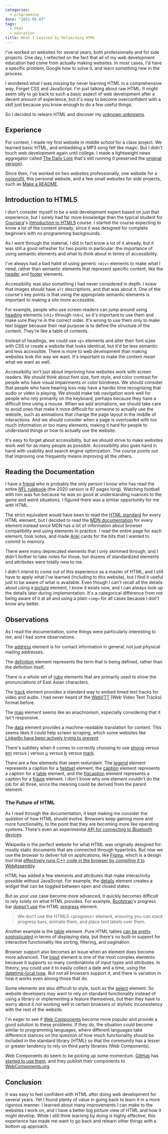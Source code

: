 ```yaml
---
categories:
  - programming
date: "2021-05-07"
tags:
  - html
  - education
title: What I Learned by Relearning HTML
---
```


I've worked on websites for several years, both professionally and for side
projects. One day, I reflected on the fact that all of my web development
education had come from actually making websites. In most cases, I'd have a
specific problem, Google how to solve it, and learn something new in the
process.

I wondered what I was missing by never learning HTML in a comprehensive way.
Forget CSS and JavaScript. I'm just talking about raw HTML. It might seem
silly to go back to such a basic aspect of web development after a decent
amount of experience, but it's easy to become overconfident with a skill just
because you know enough to do a few useful things.

So I decided to relearn HTML and discover my [unknown
unknowns](https://en.wikipedia.org/wiki/There_are_known_knowns).

## Experience

For context, I made my first website in middle school for a class project. We
learned basic HTML, and embedding a MP3 song felt like magic. But I didn't touch
web development again until college. I made a lightweight news aggregator called
[The Daily Lore](https://www.dailylore.com/) that's still running (I preserved
the [original version](https://www.dailylore.com/legacy)).

Since then, I've worked on two websites professionally, one website for a
[nonprofit](https://sublimefund.org/), this personal website, and a few small
websites for side projects, such as [Make a
README](https://www.makeareadme.com/).

## Introduction to HTML5

I don't consider myself to be a web development expert based on just that
experience, but I surely had far more knowledge than the typical student for
[Coursera](https://www.coursera.org/)'s [Introduction to
HTML5](https://www.coursera.org/learn/html) course. I started the course
expecting to know a lot of the content already, since it was designed for
complete beginners with no programming backgrounds.

As I went through the material, I did in fact know a lot of it already, but it
was still a good refresher for two points in particular: the importance of using
semantic elements and what to think about in terms of accessibility.

I've always had a bad habit of using generic `<div>` elements to make what I
need, rather than semantic elements that represent specific content, like the
[header](https://developer.mozilla.org/en-US/docs/Web/HTML/Element/header) and
[footer](https://developer.mozilla.org/en-US/docs/Web/HTML/Element/footer)
elements.

Accessibility was also something I had never considered in depth. I knew that
images should have `alt` descriptions, and that was about it. One of the
course's key points is that using the appropriate semantic elements is important
to making a site more accessible.

For example, people who use screen readers can jump around using
[heading](https://developer.mozilla.org/en-US/docs/Web/HTML/Element/Heading_Elements)
elements (`<h1>` through `<h6>`), so it's important to use them and make sure
they're in the correct order. It's wrong to use them only to make text bigger
because their real purpose is to define the structure of the content. They're
like a table of contents.

Instead of headings, we could use `<p>` elements and alter their font sizes with
CSS to create a website that looks identical, but it'd be less semantic and less
accessible. There is more to web development than making websites look the way
we want. It's important to make the content *mean* what we want as well.

Accessibility isn't just about improving how websites work with screen readers.
We should think about font size, font style, and color contrast for people who
have visual impairments or color blindness. We should consider that people who
have hearing loss may have a harder time recognizing that audio or video is
playing. We should make tab navigation work well for people who rely primarily
on the keyboard, perhaps because they have a difficult time using a mouse. When
we add animations, we should take care to avoid ones that make it more difficult
for someone to actually use the website, such as animations that change the page
layout in the middle of interactions. And we should consider when a page is
overloaded with too much information or too many elements, making it hard for
people to understand things or how to actually use the website.

It's easy to forget about accessibility, but we should strive to make websites
work well for as many people as possible. Accessibility also goes hand in hand
with usability and search engine optimization. The course points out that
improving one frequently means improving all the others.

## Reading the Documentation

I have a [friend](https://azeemba.com/) who is probably the only person I know
who has read the entire [NFL rulebook](https://operations.nfl.com/the-rules)
(the 2020 version is 87 pages long). Watching football with him was fun because
he was so good at understanding nuances to the game and weird situations. I
figured there was a similar opportunity for me with HTML.

The strict equivalent would have been to read the [HTML
standard](https://html.spec.whatwg.org/) for every HTML element, but I decided
to read the [MDN
documentation](https://developer.mozilla.org/en-US/docs/Web/HTML/Element) for
every element instead since MDN has a lot of information about browser
compatibility and using elements in practice. I read the entire page for each
element, took notes, and made [Anki](https://apps.ankiweb.net/) cards for the
bits that I wanted to commit to memory.

There were many deprecated elements that I only skimmed through, and I didn't
bother to take notes for those, but dozens of standardized elements and
attributes were totally new to me.

I didn't intend to come out of this experience as a master of HTML, and I still
have to apply what I've learned (including to this website), but I find it
useful just to be aware of what is available. Even though I can't recall all the
details about using a
[picture](https://developer.mozilla.org/en-US/docs/Web/HTML/Element/picture)
element, I know it exists now, and I can always look up the details later during
implementation. It's a categorical difference from not being aware of it at all
and using a plain `<img>` for all cases because I don't know any better.

## Observations

As I read the documentation, some things were particularly interesting to me,
and I had some observations.

The [address](https://developer.mozilla.org/en-US/docs/Web/HTML/Element/address)
element is for contact information in general, not just physical mailing
addresses.

The [definition](https://developer.mozilla.org/en-US/docs/Web/HTML/Element/dfn)
element represents the term that is being defined, rather than the definition
itself.

There is a whole set of
[ruby](https://developer.mozilla.org/en-US/docs/Web/HTML/Element/ruby) elements
that are primarily used to show the pronunciations of East Asian characters.

The [track](https://developer.mozilla.org/en-US/docs/Web/HTML/Element/track)
element provides a standard way to embed timed text tracks for video and audio.
I had never heard of the
[WebVTT](https://developer.mozilla.org/en-US/docs/Web/API/WebVTT_API) (Web Video
Text Tracks) format before.

The [map](https://developer.mozilla.org/en-US/docs/Web/HTML/Element/map) element
seems like an anachronism, especially considering that it isn't responsive.

The [data](https://developer.mozilla.org/en-US/docs/Web/HTML/Element/data)
element provides a machine-readable translation for content. This seems likes it
could help screen scraping, which some websites like [LinkedIn have been
actively trying to
prevent](https://www.theverge.com/2019/9/10/20859399/linkedin-hiq-data-scraping-cfaa-lawsuit-ninth-circuit-ruling).

There's subtlety when it comes to correctly choosing to use
[strong](https://developer.mozilla.org/en-US/docs/Web/HTML/Element/strong)
versus [em](https://developer.mozilla.org/en-US/docs/Web/HTML/Element/em) versus
[i](https://developer.mozilla.org/en-US/docs/Web/HTML/Element/i) versus
[u](https://developer.mozilla.org/en-US/docs/Web/HTML/Element/u) versus
[b](https://developer.mozilla.org/en-US/docs/Web/HTML/Element/b) versus
[mark](https://developer.mozilla.org/en-US/docs/Web/HTML/Element/mark).

There are a few elements that seem redundant. The
[legend](https://developer.mozilla.org/en-US/docs/Web/HTML/Element/legend)
element represents a caption for a
[fieldset](https://developer.mozilla.org/en-US/docs/Web/HTML/Element/fieldset)
element, the
[caption](https://developer.mozilla.org/en-US/docs/Web/HTML/Element/caption)
element represents a caption for a
[table](https://developer.mozilla.org/en-US/docs/Web/HTML/Element/table)
element, and the
[figcaption](https://developer.mozilla.org/en-US/docs/Web/HTML/Element/figcaption)
element represents a caption for a
[figure](https://developer.mozilla.org/en-US/docs/Web/HTML/Element/figure)
element. I don't know why one element couldn't do the job for all three, since
the meaning could be derived from the parent element.

### The Future of HTML

As I read through the documentation, it kept making me consider the question of
how HTML should evolve. Browsers keep gaining more and more functionality, to
the point that they are becoming more like operating systems.  There's even an
experimental [API for connecting to Bluetooth
devices](https://developer.mozilla.org/en-US/docs/Web/API/Web_Bluetooth_API).

Wikipedia is the perfect website for what HTML was originally designed for:
mostly static documents that are connected through hyperlinks. But now we use
the browser to deliver full on applications, like
[Figma](https://www.figma.com/), which is a design tool that [effectively runs
C++ code in the browser by compiling it to
WebAssembly](https://www.figma.com/blog/webassembly-cut-figmas-load-time-by-3x/).

HTML has added a few elements and attributes that make interactivity possible
without JavaScript. For example, the
[details](https://developer.mozilla.org/en-US/docs/Web/HTML/Element/details)
element creates a widget that can be toggled between open and closed states.

But as your use case become more advanced, it quickly becomes difficult to rely
solely on what HTML provides. For example,
[Bootstrap](https://getbootstrap.com/)'s progress bar [doesn't
use](https://getbootstrap.com/docs/5.0/components/progress/) the HTML
[progress](https://developer.mozilla.org/en-US/docs/Web/HTML/Element/progress)
element.

> We don’t use the HTML5 \<progress\> element, ensuring you can stack progress
> bars, animate them, and place text labels over them.

Another example is the
[table](https://developer.mozilla.org/en-US/docs/Web/HTML/Element/table)
element. Pure HTML tables [can be pretty
sophisticated](https://developer.mozilla.org/en-US/docs/Web/HTML/Element/tr#advanced_styling)
in terms of displaying data, but there's no built-in support for interactive
functionality like sorting, filtering, and pagination.

Browser support also becomes an issue when an element does become more advanced.
The [input](https://developer.mozilla.org/en-US/docs/Web/HTML/Element/input)
element is one of the most complex elements because it supports so many
combinations of input types and attributes. In theory, you could use it to
easily collect a date and a time, using the [datetime-local
type](https://developer.mozilla.org/en-US/docs/Web/HTML/Element/input/datetime-local).
But not all browsers support it, and there is variation in how it works even
among those that do.

Some elements are also difficult to style, such as the
[select](https://developer.mozilla.org/en-US/docs/Web/HTML/Element/select)
element. So website developers may want to rely on standard functionality
instead of using a library or implementing a feature themselves, but then they
have to worry about it not working well in certain browsers or stylistic
inconsistency with the rest of the website.

I'm eager to see if [Web
Components](https://developer.mozilla.org/en-US/docs/Web/Web_Components) become
more popular and provide a good solution to these problems. If they do, the
situation could become similar to programming languages, where different
languages take difference stances on the question of how much functionality
should be included in the standard library (HTML) so that the community has a
lesser or greater tendency to rely on third party libraries (Web Components).

Web Components do seem to be picking up some momentum.
[GitHub](https://github.com) has [started to use
them](https://github.blog/2021-05-04-how-we-use-web-components-at-github/), and
they publish their components to
[WebComponents.org](https://www.webcomponents.org/).

## Conclusion

It was easy to feel confident with HTML after doing web development for several
years. Yet I found plenty of value in going back to learn it in a more rigorous
manner. I learned about many improvements I can make to the websites I work on,
and I have a better big picture view of HTML and how it might develop. While I
still think learning by doing is highly effective, this experience has made me
want to go back and relearn other things with a bottom up approach.
